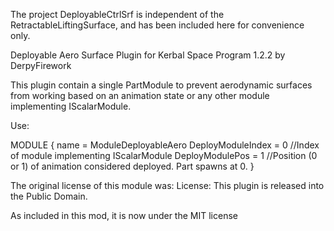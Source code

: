 The project DeployableCtrlSrf is independent of the RetractableLiftingSurface,
and has been included here for convenience only.

Deployable Aero Surface Plugin for Kerbal Space Program 1.2.2 by DerpyFirework

This plugin contain a single PartModule to prevent aerodynamic surfaces from working based on an animation state or any other module implementing IScalarModule.

Use:

MODULE
{
	name = ModuleDeployableAero
	DeployModuleIndex = 0 //Index of module implementing IScalarModule
	DeployModulePos = 1 //Position (0 or 1) of animation considered deployed. Part spawns at 0.
}

The original license of this module was:
	License:
	This plugin is released into the Public Domain.

As included in this mod, it is now under the MIT license
